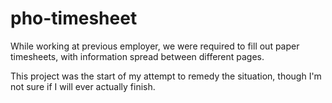 # pho-timesheet

While working at previous employer, we were required to fill out paper timesheets, with information spread between different pages.

This project was the start of my attempt to remedy the situation, though I'm not sure if I will ever actually finish.
